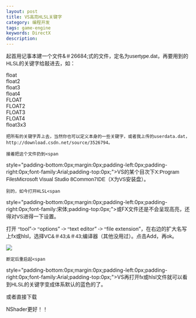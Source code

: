 ```yaml
---
layout: post
title: VS高亮HLSL关键字
category: 编程开发
tags: game-engine
keywords: DirectX
description: 
---
```


  起首用记事本建一个文件&＃26684;式的文件，定名为<span
style="padding-bottom:0px;margin:0px;padding-left:0px;padding-right:0px;font-family:Arial;padding-top:0px;">usertype.dat</span><span
style="padding-bottom:0px;margin:0px;padding-left:0px;padding-right:0px;font-family:宋体;padding-top:0px;">，再要用到的</span><span
style="padding-bottom:0px;margin:0px;padding-left:0px;padding-right:0px;font-family:Arial;padding-top:0px;">HLSL</span><span
style="padding-bottom:0px;margin:0px;padding-left:0px;padding-right:0px;font-family:宋体;padding-top:0px;">的关键字给敲进去，如：</span>

float\
 float2\
 float3\
 float4\
 FLOAT\
 FLOAT2\
 FLOAT3\
 FLOAT4\
 float3x3

    把所有的关键字弄上去，当然你也可以定义本身的一些关键字，或者我上传的userdata.dat，http://download.csdn.net/source/3526794。

    接着把这个文件扔到<span
style="padding-bottom:0px;margin:0px;padding-left:0px;padding-right:0px;font-family:Arial;padding-top:0px;">VS</span><span
style="padding-bottom:0px;margin:0px;padding-left:0px;padding-right:0px;font-family:宋体;padding-top:0px;">的某个目次下</span><span
style="padding-bottom:0px;margin:0px;padding-left:0px;padding-right:0px;font-family:Arial;padding-top:0px;">X:Program FilesMicrosoft Visual Studio 8Common7IDE（X</span><span
style="padding-bottom:0px;margin:0px;padding-left:0px;padding-right:0px;font-family:宋体;padding-top:0px;">为</span><span
style="padding-bottom:0px;margin:0px;padding-left:0px;padding-right:0px;font-family:Arial;padding-top:0px;">VS</span><span
style="padding-bottom:0px;margin:0px;padding-left:0px;padding-right:0px;font-family:宋体;padding-top:0px;">安装盘</span><span
style="padding-bottom:0px;margin:0px;padding-left:0px;padding-right:0px;font-family:Arial;padding-top:0px;">）</span>。

    别的，如今打开HLSL<span
style="padding-bottom:0px;margin:0px;padding-left:0px;padding-right:0px;font-family:宋体;padding-top:0px;">或</span>FX<span
style="padding-bottom:0px;margin:0px;padding-left:0px;padding-right:0px;font-family:宋体;padding-top:0px;">文件还是不会呈现高亮，还得对</span><span
style="padding-bottom:0px;margin:0px;padding-left:0px;padding-right:0px;font-family:Arial;padding-top:0px;">VS</span><span
style="padding-bottom:0px;margin:0px;padding-left:0px;padding-right:0px;font-family:宋体;padding-top:0px;">进得一下设置。</span>

打开 <span
style="padding-bottom:0px;margin:0px;padding-left:0px;padding-right:0px;font-family:'Times New Roman';padding-top:0px;">“</span>tool”<span
style="padding-bottom:0px;margin:0px;padding-left:0px;padding-right:0px;font-family:Arial;padding-top:0px;">-\> </span><span
style="padding-bottom:0px;margin:0px;padding-left:0px;padding-right:0px;font-family:'Times New Roman';padding-top:0px;">“</span>options” <span
style="padding-bottom:0px;margin:0px;padding-left:0px;padding-right:0px;font-family:Arial;padding-top:0px;">-\> </span><span
style="padding-bottom:0px;margin:0px;padding-left:0px;padding-right:0px;font-family:'Times New Roman';padding-top:0px;">“</span>text editor” <span
style="padding-bottom:0px;margin:0px;padding-left:0px;padding-right:0px;font-family:Arial;padding-top:0px;">-\> </span><span
style="padding-bottom:0px;margin:0px;padding-left:0px;padding-right:0px;font-family:'Times New Roman';padding-top:0px;">“</span>file extension”<span
style="padding-bottom:0px;margin:0px;padding-left:0px;padding-right:0px;font-family:宋体;padding-top:0px;">，在右边的扩大名写上</span>fx<span
style="padding-bottom:0px;margin:0px;padding-left:0px;padding-right:0px;font-family:宋体;padding-top:0px;">或</span><span
style="padding-bottom:0px;margin:0px;padding-left:0px;padding-right:0px;font-family:Arial;padding-top:0px;">hlsl</span>，选择<span
style="padding-bottom:0px;margin:0px;padding-left:0px;padding-right:0px;font-family:Arial;padding-top:0px;">VC&＃43;&＃43;</span><span
style="padding-bottom:0px;margin:0px;padding-left:0px;padding-right:0px;font-family:宋体;padding-top:0px;">编译器</span>（<span
style="padding-bottom:0px;margin:0px;padding-left:0px;padding-right:0px;font-family:宋体;padding-top:0px;">其他没用过</span><span
style="padding-bottom:0px;margin:0px;padding-left:0px;padding-right:0px;font-family:Arial;padding-top:0px;">）</span>。点击Add<span
style="padding-bottom:0px;margin:0px;padding-left:0px;padding-right:0px;font-family:宋体;padding-top:0px;">，再</span><span
style="padding-bottom:0px;margin:0px;padding-left:0px;padding-right:0px;font-family:Arial;padding-top:0px;">ok</span><span
style="padding-bottom:0px;margin:0px;padding-left:0px;padding-right:0px;font-family:宋体;padding-top:0px;">。</span>

![](http://files.note.sdo.com/XbPJ4~jVh5xgLX0Sc02367)

    断定后重启起<span
style="padding-bottom:0px;margin:0px;padding-left:0px;padding-right:0px;font-family:Arial;padding-top:0px;">VS</span><span
style="padding-bottom:0px;margin:0px;padding-left:0px;padding-right:0px;font-family:宋体;padding-top:0px;">再打开</span><span
style="padding-bottom:0px;margin:0px;padding-left:0px;padding-right:0px;font-family:Arial;padding-top:0px;">fx</span>或hlsl文件就可以看到<span
style="padding-bottom:0px;margin:0px;padding-left:0px;padding-right:0px;font-family:Arial;padding-top:0px;">HLSL</span><span
style="padding-bottom:0px;margin:0px;padding-left:0px;padding-right:0px;font-family:宋体;padding-top:0px;">的关键字变成体系默认的蓝色的了。</span>

 

或者直接下载

NShader更好！！







